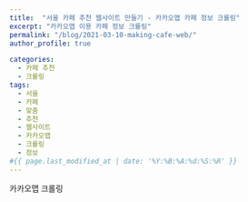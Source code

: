 ```yaml
---
title:  "서울 카페 추천 웹사이트 만들기 - 카카오맵 카페 정보 크롤링"
excerpt: "카카오맵 이용 카페 정보 크롤링"
permalink: "/blog/2021-03-10-making-cafe-web/"
author_profile: true

categories:
  - 카페 추천
  - 크롤링
tags:
  - 서울
  - 카페
  - 맞춤
  - 추천
  - 웹사이트
  - 카카오맵
  - 크롤링
  - 정보
#{{ page.last_modified_at | date: '%Y:%B:%A:%d:%S:%R' }}
---
```


카카오맵 크롤링

